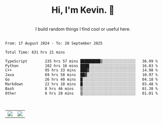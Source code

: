 <!--
**kevin-pek/kevin-pek** is a ✨ _special_ ✨ repository because its `README.md` (this file) appears on your GitHub profile.

Here are some ideas to get you started:

- 🔭 I’m currently working on ...
- 🌱 I’m currently learning ...
- 👯 I’m looking to collaborate on ...
- 🤔 I’m looking for help with ...
- 💬 Ask me about ...
- 📫 How to reach me: ...
- 😄 Pronouns: ...
- ⚡ Fun fact: ...
-->
<div align="center">
  <h1>Hi, I'm Kevin. 👋</h1>
  <br />
  I build random things I find cool or useful here.
</div>
<br />
<!--START_SECTION:waka-->

```txt
From: 17 August 2024 - To: 20 September 2025

Total Time: 631 hrs 21 mins

TypeScript        235 hrs 57 mins █████████▒░░░░░░░░░░░░░░░   36.99 %
Python            102 hrs 16 mins ████░░░░░░░░░░░░░░░░░░░░░   16.03 %
C++               95 hrs 33 mins  ███▓░░░░░░░░░░░░░░░░░░░░░   14.98 %
Java              69 hrs 58 mins  ██▓░░░░░░░░░░░░░░░░░░░░░░   10.97 %
Go                26 hrs 40 mins  █░░░░░░░░░░░░░░░░░░░░░░░░   04.18 %
Markdown          22 hrs 10 mins  █░░░░░░░░░░░░░░░░░░░░░░░░   03.48 %
Bash              8 hrs 46 mins   ▒░░░░░░░░░░░░░░░░░░░░░░░░   01.38 %
Other             6 hrs 28 mins   ▒░░░░░░░░░░░░░░░░░░░░░░░░   01.01 %
```

<!--END_SECTION:waka-->
<br />
<table width="100%">
  <tr>
    <td align="left" width="50%">
      <img src="https://github-readme-stats-kevin-pek.vercel.app/api?username=kevin-pek&include_all_commits=true&count_private=true&theme=rose_pine" />
    </td>
    <td align="right" width="50%">
      <img src="https://github-readme-stats-kevin-pek.vercel.app/api/top-langs?username=kevin-pek&langs_count=10&hide_progress=true&theme=rose_pine" />
    </td>
  </tr>
</table>
